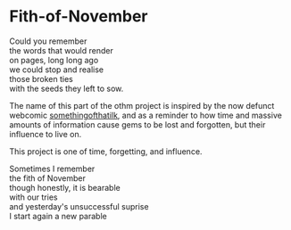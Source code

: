 # Fith-of-November
Could you remember  
the words that would render  
on pages, long long ago  
we could stop and realise  
those broken ties  
with the seeds they left to sow.  

The name of this part of the othm project is inspired by the now defunct webcomic [somethingofthatilk](https://web.archive.org/web/20140825231537/http://somethingofthatilk.com/index.php?id=), and as a reminder to how time and massive amounts of information cause gems to be lost and forgotten, but their influence to live on.

This project is one of time, forgetting, and influence.

Sometimes I remember  
the fith of November  
though honestly, it is bearable  
with our tries  
and yesterday's unsuccessful suprise  
I start again a new parable  
